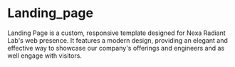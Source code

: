 # Landing_page
Landing Page is a custom, responsive template designed for Nexa Radiant Lab's web presence. It features a modern design, providing an elegant and effective way to showcase our company's offerings and engineers and as well engage with visitors.
